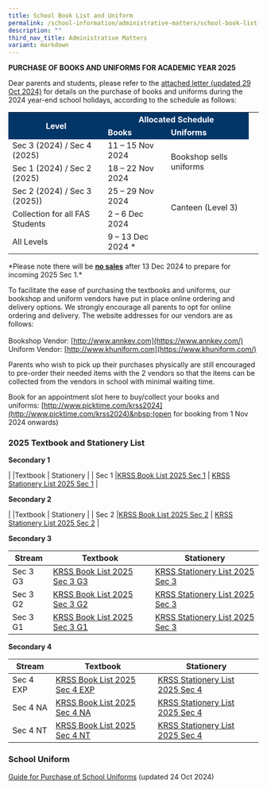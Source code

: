 ```yaml
---
title: School Book List and Uniform
permalink: /school-information/administrative-matters/school-book-list-uniform/
description: ""
third_nav_title: Administrative Matters
variant: markdown
---
```

**PURCHASE OF BOOKS AND UNIFORMS FOR ACADEMIC YEAR 2025**

Dear parents and students, please refer to the [attached letter (updated 29 Oct 2024)](/files/Letter_to_Parents_Year_end_sales_for_AY2025_24_Oct_2024_final_signed.pdf) for details on the purchase of books and uniforms during the 2024 year-end school holidays, according to the schedule as follows:
<table>
 <tbody>
  <tr><th rowspan="2" style="background-color:#033668; font-weight:bold; color:#ffffff">Level</th>
  <th colspan="2" style="background-color:#033668; font-weight:bold; color:#ffffff; text-align:center">Allocated Schedule</th>
 </tr>
 <tr>
  <td style="background-color:#033668; font-weight:bold; color:#ffffff">Books</td>
  <td style="background-color:#033668; font-weight:bold; color:#ffffff">Uniforms</td>
 </tr>
 <tr>
  <td>Sec 3 (2024) / Sec 4 (2025)</td>
  <td>11 – 15 Nov 2024</td>
    <td rowspan="2">Bookshop sells uniforms</td>
 </tr>
	 <tr>
  <td>Sec 1 (2024) / Sec 2 (2025)</td>
  <td>18 – 22 Nov 2024</td>
 </tr>
	 <tr>
  <td>Sec 2 (2024) / Sec 3 (2025))</td>
  <td>25 – 29 Nov 2024</td>
    <td rowspan="2">Canteen (Level 3)</td>
 </tr>
		 <tr>
  <td>Collection for all FAS Students</td>
  <td>2 – 6 Dec 2024</td>
  <td>&nbsp;</td>
 </tr>
			 <tr>
  <td>All Levels</td>
  <td>9 – 13 Dec 2024 *</td>
  <td>&nbsp;</td>
 </tr>
</tbody></table>
<style>
table, th, td {
 border-collapse: collapse;
}
</style>
*Please note there will be <strong><u>no sales</u></strong> after 13 Dec 2024 to prepare for incoming 2025 Sec 1.*

To facilitate the ease of purchasing the textbooks and uniforms, our bookshop and uniform vendors have put in place online ordering and delivery options. We strongly encourage all parents to opt for online ordering and delivery. The website addresses for our vendors are as follows:<br><br>
Bookshop Vendor:&nbsp;[http://www.annkev.com](https://www.annkev.com/)  
Uniform Vendor:&nbsp;[http://www.khuniform.com](https://www.khuniform.com/)

Parents who wish to pick up their purchases physically are still encouraged to pre-order their needed items with the 2 vendors so that the items can be collected from the vendors in school with minimal waiting time.

Book for an appointment slot here to buy/collect your books and uniforms:&nbsp;[http://www.picktime.com/krss2024](http://www.picktime.com/krss2024)&nbsp;(open for booking from 1 Nov 2024 onwards)

### 2025 Textbook and Stationery List

**Secondary 1**

| |Textbook | Stationery |
| Sec 1     |[KRSS Book List 2025 Sec 1](/files/KRSS_Book_List_2025_Sec_1.pdf)    |  [KRSS Stationery List 2025 Sec 1](/files/KRSS_Stationery_List_2025_Sec_1.pdf)  |

**Secondary 2**

| |Textbook | Stationery |
| Sec 2     |[KRSS Book List 2025 Sec 2](/files/KRSS_Book_List_2025_Sec_2.pdf)    |  [KRSS Stationery List 2025 Sec 2](/files/KRSS_Stationery_List_2025_Sec_2.pdf)  |

**Secondary 3**

| Stream |Textbook | Stationery |
| -------- | -------- | -------- |
| Sec 3 G3     |[KRSS Book List 2025 Sec 3 G3](/files/KRSS_Book_List_2025_Sec_3_g3.pdf)  | [KRSS Stationery List 2025 Sec 3](/files/KRSS_Stationery_List_2025_Sec_3.pdf)  |
| Sec 3 G2     |[KRSS Book List 2025 Sec 3 G2](/files/KRSS_Book_List_2025_Sec_3_g2.pdf)  | [KRSS Stationery List 2025 Sec 3](/files/KRSS_Stationery_List_2025_Sec_3.pdf)   |
| Sec 3 G1     |[KRSS Book List 2025 Sec 3 G1](/files/KRSS_Book_List_2025_Sec_3_g1.pdf)   | [KRSS Stationery List 2025 Sec 3](/files/KRSS_Stationery_List_2025_Sec_3.pdf)    |

**Secondary 4**

| Stream |Textbook | Stationery |
| -------- | -------- | -------- |
| Sec 4 EXP     |[KRSS Book List 2025 Sec 4 EXP](/files/KRSS_Book_List_2025_Sec_4_EXP.pdf) |[KRSS Stationery List 2025 Sec 4](/files/KRSS_Stationery_List_2025_Sec_4.pdf)   |
| Sec 4 NA     |[KRSS Book List 2025 Sec 4 NA](/files/KRSS_Book_List_2025_Sec_4_NA.pdf)  |[KRSS Stationery List 2025 Sec 4](/files/KRSS_Stationery_List_2025_Sec_4.pdf)    |
| Sec 4 NT     |[KRSS Book List 2025 Sec 4 NT](/files/KRSS_Book_List_2025_Sec_4_NT.pdf)   | [KRSS Stationery List 2025 Sec 4](/files/KRSS_Stationery_List_2025_Sec_4.pdf)    |


### School Uniform
[Guide for Purchase of School Uniforms](/files/krss_uniform_infosheet_2024__24_oct_2024.pdf) (updated 24 Oct 2024)